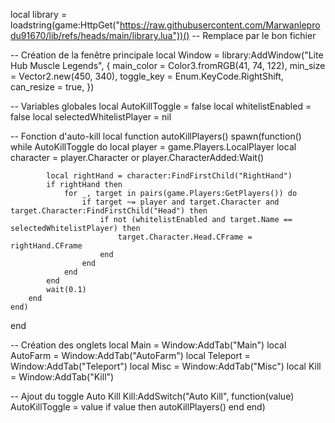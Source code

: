 local library = loadstring(game:HttpGet("https://raw.githubusercontent.com/Marwanleprodu91670/lib/refs/heads/main/library.lua"))() -- Remplace par le bon fichier

-- Création de la fenêtre principale
local Window = library:AddWindow("Lite Hub Muscle Legends", {
    main_color = Color3.fromRGB(41, 74, 122),
    min_size = Vector2.new(450, 340),
    toggle_key = Enum.KeyCode.RightShift,
    can_resize = true,
})

-- Variables globales
local AutoKillToggle = false
local whitelistEnabled = false
local selectedWhitelistPlayer = nil

-- Fonction d'auto-kill
local function autoKillPlayers()
    spawn(function()
        while AutoKillToggle do
            local player = game.Players.LocalPlayer
            local character = player.Character or player.CharacterAdded:Wait()

            local rightHand = character:FindFirstChild("RightHand")
            if rightHand then
                for _, target in pairs(game.Players:GetPlayers()) do
                    if target ~= player and target.Character and target.Character:FindFirstChild("Head") then
                        if not (whitelistEnabled and target.Name == selectedWhitelistPlayer) then
                            target.Character.Head.CFrame = rightHand.CFrame
                        end
                    end
                end
            end
            wait(0.1)
        end
    end)
end

-- Création des onglets
local Main = Window:AddTab("Main")
local AutoFarm = Window:AddTab("AutoFarm")
local Teleport = Window:AddTab("Teleport")
local Misc = Window:AddTab("Misc")
local Kill = Window:AddTab("Kill")

-- Ajout du toggle Auto Kill
Kill:AddSwitch("Auto Kill", function(value)
    AutoKillToggle = value
    if value then
        autoKillPlayers()
    end
end)
